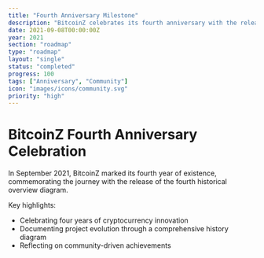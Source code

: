 ```yaml
---
title: "Fourth Anniversary Milestone"
description: "BitcoinZ celebrates its fourth anniversary with the release of the 4th history diagram"
date: 2021-09-08T00:00:00Z
year: 2021
section: "roadmap"
type: "roadmap"
layout: "single"
status: "completed"
progress: 100
tags: ["Anniversary", "Community"]
icon: "images/icons/community.svg"
priority: "high"
---
```


# BitcoinZ Fourth Anniversary Celebration

In September 2021, BitcoinZ marked its fourth year of existence, commemorating the journey with the release of the fourth historical overview diagram.

Key highlights:
- Celebrating four years of cryptocurrency innovation
- Documenting project evolution through a comprehensive history diagram
- Reflecting on community-driven achievements
